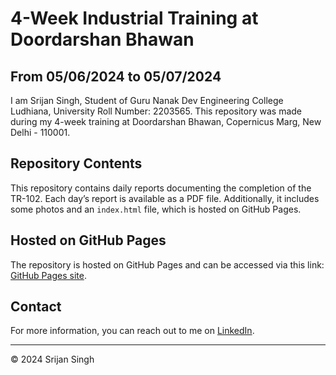# 4-Week Industrial Training at Doordarshan Bhawan 
## From 05/06/2024 to 05/07/2024

I am Srijan Singh, Student of Guru Nanak Dev Engineering College Ludhiana, University Roll Number: 2203565. 
This repository was made during my 4-week training at Doordarshan Bhawan, Copernicus Marg, New Delhi - 110001.


## Repository Contents

This repository contains daily reports documenting the completion of the TR-102. Each day’s report is available as a PDF file. Additionally, it includes some photos and an `index.html` file, which is hosted on GitHub Pages.

## Hosted on GitHub Pages

The repository is hosted on GitHub Pages and can be accessed via this link: [GitHub Pages site](https://srijansingh9.github.io/Training-102-Report/).

## Contact

For more information, you can reach out to me on [LinkedIn](https://www.linkedin.com/in/srijan-singh-559258255/).

---

&copy; 2024 Srijan Singh
